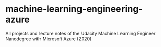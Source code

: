 # machine-learning-engineering-azure
All projects and lecture notes of the Udacity Machine Learning Engineer Nanodegree with Microsoft Azure (2020)

